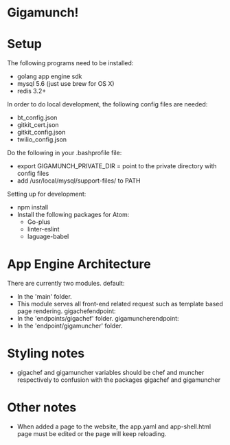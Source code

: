 # Gigamunch!

# Setup
The following programs need to be installed:
  - golang app engine sdk
  - mysql 5.6 (just use brew for OS X)
  - redis 3.2+

In order to do local development, the following config files are needed:
  - bt_config.json
  - gitkit_cert.json
  - gitkit_config.json
  - twilio_config.json

Do the following in your .bashprofile file:
  - export GIGAMUNCH_PRIVATE_DIR = point to the private directory with config files
  - add /usr/local/mysql/support-files/ to PATH

Setting up for development:
  - npm install
  - Install the following packages for Atom:
    - Go-plus
    - linter-eslint
    - laguage-babel

# App Engine Architecture
There are currently two modules.
default:
  - In the 'main' folder.
  - This module serves all front-end related request such as template based page rendering.
gigachefendpoint:
  - In the 'endpoints/gigachef' folder.
gigamuncherendpoint:
  - In the 'endpoint/gigamuncher' folder.

# Styling notes
  - gigachef and gigamuncher variables should be chef and muncher respectively to
    confusion with the packages gigachef and gigamuncher

# Other notes
  - When added a page to the website, the app.yaml and app-shell.html page must be edited or the page will keep reloading.
